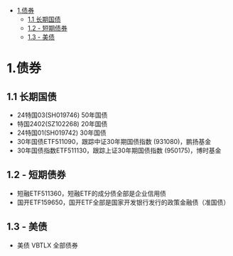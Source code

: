- [1.债券](#1债券)
  - [1.1 长期国债](#11-长期国债)
  - [1.2 - 短期债券](#12---短期债券)
  - [1.3 - 美债](#13---美债)


# 1.债券

## 1.1 长期国债
- 24特国03(SH019746) 50年国债
- 特国2402(SZ102268) 20年国债
- 24特国01(SH019742) 30年国债
- 30年国债ETF511090，跟踪中证30年期国债指数 (931080)，鹏扬基金
- 30年国债指数ETF511130，跟踪上证30年期国债指数 (950175)，博时基金

## 1.2 - 短期债券
- 短融ETF511360，短融ETF的成分债全部是企业信用债
- 国开ETF159650，国开ETF全部是国家开发银行发行的政策金融债（准国债）

## 1.3 - 美债
- 美债 VBTLX 全部债券
